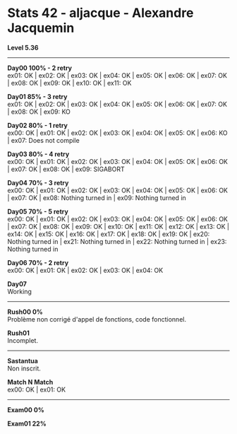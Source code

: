 # Stats 42 - aljacque - Alexandre Jacquemin

**Level 5.36**

----

**Day00 100% - 2 retry**  
ex01: OK | ex02: OK | ex03: OK | ex04: OK | ex05: OK | ex06: OK | ex07: OK | ex08: OK | ex09: OK | ex10: OK | ex11: OK

**Day01 85% - 3 retry**  
ex01: OK | ex02: OK | ex03: OK | ex04: OK | ex05: OK | ex06: OK | ex07: OK | ex08: OK | ex09: KO

**Day02 80% - 1 retry**  
ex00: OK | ex01: OK | ex02: OK | ex03: OK | ex04: OK | ex05: OK | ex06: KO | ex07: Does not compile

**Day03 80% - 4 retry**  
ex00: OK | ex01: OK | ex02: OK | ex03: OK | ex04: OK | ex05: OK | ex06: OK | ex07: OK | ex08: OK | ex09: SIGABORT

**Day04 70% - 3 retry**  
ex00: OK | ex01: OK | ex02: OK | ex03: OK | ex04: OK | ex05: OK | ex06: OK | ex07: OK | ex08: Nothing turned in | ex09: Nothing turned in

**Day05 70% - 5 retry**  
ex00: OK | ex01: OK | ex02: OK | ex03: OK | ex04: OK | ex05: OK | ex06: OK | ex07: OK | ex08: OK | ex09: OK | ex10: OK | ex11: OK | ex12: OK | ex13: OK | ex14: OK | ex15: OK | ex16: OK | ex17: OK | ex18: OK | ex19: OK | ex20: Nothing turned in | ex21: Nothing turned in | ex22: Nothing turned in | ex23: Nothing turned in

**Day06 70% - 2 retry**  
ex00: OK | ex01: OK | ex02: OK | ex03: OK | ex04: OK

**Day07**  
Working

----

**Rush00 0%**  
Problème non corrigé d'appel de fonctions, code fonctionnel.

**Rush01**  
Incomplet.

----

**Sastantua**  
Non inscrit.

**Match N Match**  
ex00: OK | ex01: OK

----

**Exam00 0%**

**Exam01 22%**
